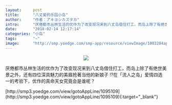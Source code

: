 ```yaml
---
layout:     post
title:      "八丈爱的乐园小岛"
author:     "作者：アキヨシカズタカ"
intro:      "厌倦都市丛林生活的优作为了改变现况来到八丈岛借住打工，而岛上除了有绝世美景之外，还有四位深具魅力的美眉抢著当他的新娘子 !?在「流人之岛」爱情四选一的考验下，优作的真命天女究竟会是谁呢？"
date:       "2018-02-14 12:17:14"
categories: "小岛"
tags:       "~"
image:      "http://smp.yoedge.com/smp-app/resource/viewImage/1003204appline.png"
---
```

<div style="text-align: center">
<p><img src="http://smp.yoedge.com/smp-app/resource/viewImage/1003204appline.png"/></p>
</div>
<p class="post-meta">
<span>厌倦都市丛林生活的优作为了改变现况来到八丈岛借住打工，而岛上除了有绝世美景之外，还有四位深具魅力的美眉抢著当他的新娘子 !?在「流人之岛」爱情四选一的考验下，优作的真命天女究竟会是谁呢？</span>
</p>
[http://smp3.yoedge.com/view/gotoAppLine/1095109](http://smp3.yoedge.com/view/gotoAppLine/1095109){:target="_blank"}


